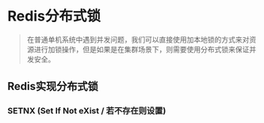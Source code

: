 # Redis分布式锁

> 在普通单机系统中遇到并发问题，我们可以直接使用加本地锁的方式来对资源进行加锁操作，但是如果是在集群场景下，则需要使用分布式锁来保证并发安全。

## Redis实现分布式锁

### SETNX (Set If Not eXist / 若不存在则设置)

